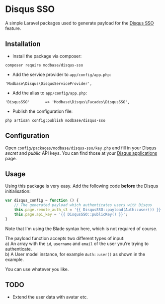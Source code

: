 # Disqus SSO

A simple Laravel packages used to generate payload for the [Disqus SSO](https://help.disqus.com/customer/portal/articles/236206-integrating-single-sign-on) feature.

## Installation

- Install the package via composer:

`composer require modbase/disqus-sso`

- Add the service provider to `app/config/app.php`:

`'Modbase\Disqus\DisqusServiceProvider',`

- Add the alias to `app/config/app.php`:

`'DisqusSSO'       => 'Modbase\Disqus\Facades\DisqusSSO',`

- Publish the configuration file:

`php artisan config:publish modbase/disqus-sso`

## Configuration

Open `config/packages/modbase/disqus-sso/key.php` and fill in your Disqus _secret_ and _public_ API keys. You can find those at your [Disqus applications](https://disqus.com/api/applications/) page.

## Usage

Using this package is very easy. Add the following code **before** the Disqus initialisation:

```JavaScript
var disqus_config = function () {
    // The generated payload which authenticates users with Disqus
    this.page.remote_auth_s3 = '{{ DisqusSSO::payload(Auth::user()) }}';
    this.page.api_key = '{{ DisqusSSO::publicKey() }}';
}
```

Note that I'm using the Blade syntax here, which is not required of course.

The payload function accepts two different types of input:  
a) An array with the `id`, `username` and `email` of the user you're trying to authenticate.  
b) A User model instance, for example `Auth::user()` as shown in the example.

You can use whatever you like.

## TODO

- Extend the user data with avatar etc.
